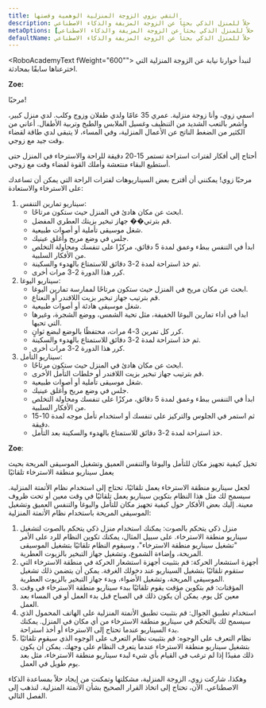 ```yaml
---
title: التقي بزوي الزوجة المنزلية الوهمية وقصتها
description: حلاً للمنزل الذكي بحثاً عن الزوجة المزيفة والذكاء الاصطناعي
metaOptions: [تعلم، حلاً للمنزل الذكي بحثاً عن الزوجة المزيفة والذكاء الاصطناعي]
defaultName: حلاً للمنزل الذكي بحثاً عن الزوجة المزيفة والذكاء الاصطناعي
---
```


<LessonImages imageClasses="mb"  src='fake-housewife-and-ai-research-smart-home-solution/lesson-2-banner.png' alt="fake housewife ai" />

<RoboAcademyText fWeight="600"">
لنبدأ حوارنا نيابة عن الزوجة المنزلية التي اخترعناها سابقًا بمحادثة.
</RoboAcademyText>

<RoboAcademyDialog >

**Zoe:**

مرحبًا!

اسمي زوي، وأنا زوجة منزلية. عمري 35 عامًا ولدي طفلان وزوج وكلب. لدي منزل كبير، وأشعر بالتعب الشديد من التنظيف وغسيل الملابس والطبخ وتربية الأطفال. أعاني من الكثير من الضغط الناتج عن الأعمال المنزلية، وفي المساء، لا يتبقى لدي طاقة لقضاء وقت جيد مع زوجي.

أحتاج إلى أفكار لفترات استراحة تستمر 15-20 دقيقة للراحة والاسترخاء في المنزل حتى أستطيع البقاء منتعشة وأملك القوة لقضاء وقت مع زوجي.


</RoboAcademyDialog>



<RoboAcademyDialog>

<ChatGPT/>

مرحبًا زوي! يمكنني أن أقترح بعض السيناريوهات لفترات الراحة التي يمكن أن تساعدك على الاسترخاء والاستعادة:

1. سيناريو تمارين التنفس:
    - ابحث عن مكان هادئ في المنزل حيث ستكون مرتاحًا.
    - قم بترتي�� جهاز تبخير بزيتك العطري المفضل.
    - شغل موسيقى تأملية أو أصوات طبيعية.
    - جلس في وضع مريح وأغلق عينيك.
    - ابدأ في التنفس ببطء وعمق لمدة 5 دقائق، مركزًا على تنفسك ومحاولة التخلص من الأفكار السلبية.
    - ثم خذ استراحة لمدة 2-3 دقائق للاستمتاع بالهدوء والسكينة.
    - كرر هذا الدورة 2-3 مرات أخرى.
2. سيناريو اليوغا:
    - ابحث عن مكان مريح في المنزل حيث ستكون مرتاحًا لممارسة تمارين اليوغا.
    - قم بترتيب جهاز تبخير بزيت اللافندر أو النعناع.
    - شغل موسيقى هادئة أو أصوات طبيعية.
    - ابدأ في أداء تمارين اليوغا الخفيفة، مثل تحية الشمس، ووضع الشجرة، وغيرها التي تحبها.
    - كرر كل تمرين 3-4 مرات، محتفظًا بالوضع لبضع ثوانٍ.
    - ثم خذ استراحة لمدة 2-3 دقائق للاستمتاع بالهدوء والسكينة.
    - كرر هذا الدورة 2-3 مرات أخرى.
3. سيناريو التأمل:
    - ابحث عن مكان هادئ في المنزل حيث ستكون مرتاحًا.
    - قم بترتيب جهاز تبخير بزيت اللافندر أو خلطات التأمل الأخرى.
    - شغل موسيقى تأملية أو أصوات طبيعية.
    - جلس في وضع مريح وأغلق عينيك.
    - ابدأ في التنفس ببطء وعمق لمدة 5 دقائق، مركزًا على تنفسك ومحاولة التخلص من الأفكار السلبية.
    - ثم استمر في الجلوس والتركيز على تنفسك أو استخدام تأمل موجه لمدة 10-15 دقيقة.
    - خذ استراحة لمدة 2-3 دقائق للاستمتاع بالهدوء والسكينة بعد التأمل.

</RoboAcademyDialog>

<RoboAcademyDialog>

**Zoe**:

تخيل كيفية تجهيز مكان للتأمل واليوغا والتنفس العميق وتشغيل الموسيقى المريحة بحيث يعمل سيناريو منطقة الاسترخاء تلقائيًا

</RoboAcademyDialog>

<RoboAcademyDialog>

<ChatGPT/>

لجعل سيناريو منطقة الاسترخاء يعمل تلقائيًا، تحتاج إلى استخدام نظام الأتمتة المنزلية. سيسمح لك مثل هذا النظام بتكوين سيناريو يعمل تلقائيًا في وقت معين أو تحت ظروف معينة. إليك بعض الأفكار حول كيفية تجهيز مكان للتأمل واليوغا والتنفس العميق وتشغيل الموسيقى المريحة باستخدام نظام الأتمتة المنزلية:

1. منزل ذكي يتحكم بالصوت: يمكنك استخدام منزل ذكي يتحكم بالصوت لتشغيل سيناريو منطقة الاسترخاء. على سبيل المثال، يمكنك تكوين النظام للرد على الأمر "تشغيل سيناريو منطقة الاسترخاء"، وسيقوم النظام تلقائيًا بتشغيل الموسيقى المريحة، وإضاءة الشموع، وتشغيل جهاز التبخير بالزيوت العطرية.
2. أجهزة استشعار الحركة: قم بتثبيت أجهزة استشعار الحركة في منطقة الاسترخاء التي ستقوم تلقائيًا بتشغيل السيناريو عند دخولك الغرفة. يمكن أن يتضمن ذلك تشغيل الموسيقى المريحة، وتشغيل الأضواء، وبدء جهاز التبخير بالزيوت العطرية.
3. المؤقتات: قم بتكوين مؤقت يقوم تلقائيًا ببدء سيناريو منطقة الاسترخاء في وقت معين كل يوم. يمكن أن يكون ذلك في الصباح قبل بدء العمل أو في المساء بعد العمل.
4. استخدام تطبيق الجوال: قم بتثبيت تطبيق الأتمتة المنزلية على الهاتف المحمول الذي سيسمح لك بالتحكم في سيناريو منطقة الاسترخاء من أي مكان في المنزل. يمكنك بدء السيناريو عندما تحتاج إلى الاسترخاء أو أخذ استراحة.
5. نظام التعرف على الوجوه: قم بتثبيت نظام التعرف على الوجوه الذي سيقوم تلقائيًا بتشغيل سيناريو منطقة الاسترخاء عندما يتعرف النظام على وجهك. يمكن أن يكون ذلك مفيدًا إذا لم ترغب في القيام بأي شيء لبدء سيناريو منطقة الاسترخاء، مثل بعد يوم طويل في العمل.

</RoboAcademyDialog>

<RoboAcademyText>

وهكذا، شاركت زوي، الزوجة المنزلية، مشكلتها وتمكنت من إيجاد حلاً بمساعدة الذكاء الاصطناعي. الآن، تحتاج إلى اتخاذ القرار الصحيح بشأن الأتمتة المنزلية. لنذهب إلى الفصل التالي.

</RoboAcademyText>